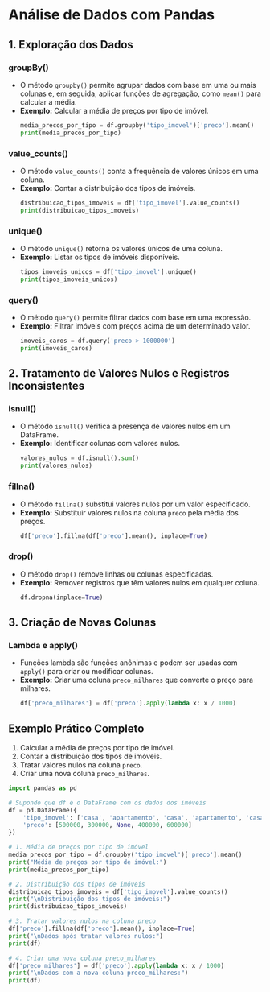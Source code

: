 # Análise de Dados com Pandas

## 1. Exploração dos Dados

### groupBy()
- O método `groupby()` permite agrupar dados com base em uma ou mais colunas e, em seguida, aplicar funções de agregação, como `mean()` para calcular a média.
- **Exemplo:** Calcular a média de preços por tipo de imóvel.
    ```python
    media_precos_por_tipo = df.groupby('tipo_imovel')['preco'].mean()
    print(media_precos_por_tipo)
    ```

### value_counts()
- O método `value_counts()` conta a frequência de valores únicos em uma coluna.
- **Exemplo:** Contar a distribuição dos tipos de imóveis.
    ```python
    distribuicao_tipos_imoveis = df['tipo_imovel'].value_counts()
    print(distribuicao_tipos_imoveis)
    ```

### unique()
- O método `unique()` retorna os valores únicos de uma coluna.
- **Exemplo:** Listar os tipos de imóveis disponíveis.
    ```python
    tipos_imoveis_unicos = df['tipo_imovel'].unique()
    print(tipos_imoveis_unicos)
    ```

### query()
- O método `query()` permite filtrar dados com base em uma expressão.
- **Exemplo:** Filtrar imóveis com preços acima de um determinado valor.
    ```python
    imoveis_caros = df.query('preco > 1000000')
    print(imoveis_caros)
    ```

## 2. Tratamento de Valores Nulos e Registros Inconsistentes

### isnull()
- O método `isnull()` verifica a presença de valores nulos em um DataFrame.
- **Exemplo:** Identificar colunas com valores nulos.
    ```python
    valores_nulos = df.isnull().sum()
    print(valores_nulos)
    ```

### fillna()
- O método `fillna()` substitui valores nulos por um valor especificado.
- **Exemplo:** Substituir valores nulos na coluna `preco` pela média dos preços.
    ```python
    df['preco'].fillna(df['preco'].mean(), inplace=True)
    ```

### drop()
- O método `drop()` remove linhas ou colunas especificadas.
- **Exemplo:** Remover registros que têm valores nulos em qualquer coluna.
    ```python
    df.dropna(inplace=True)
    ```

## 3. Criação de Novas Colunas

### Lambda e apply()
- Funções lambda são funções anônimas e podem ser usadas com `apply()` para criar ou modificar colunas.
- **Exemplo:** Criar uma coluna `preco_milhares` que converte o preço para milhares.
    ```python
    df['preco_milhares'] = df['preco'].apply(lambda x: x / 1000)
    ```

## Exemplo Prático Completo

1. Calcular a média de preços por tipo de imóvel.
2. Contar a distribuição dos tipos de imóveis.
3. Tratar valores nulos na coluna `preco`.
4. Criar uma nova coluna `preco_milhares`.

```python
import pandas as pd

# Supondo que df é o DataFrame com os dados dos imóveis
df = pd.DataFrame({
    'tipo_imovel': ['casa', 'apartamento', 'casa', 'apartamento', 'casa'],
    'preco': [500000, 300000, None, 400000, 600000]
})

# 1. Média de preços por tipo de imóvel
media_precos_por_tipo = df.groupby('tipo_imovel')['preco'].mean()
print("Média de preços por tipo de imóvel:")
print(media_precos_por_tipo)

# 2. Distribuição dos tipos de imóveis
distribuicao_tipos_imoveis = df['tipo_imovel'].value_counts()
print("\nDistribuição dos tipos de imóveis:")
print(distribuicao_tipos_imoveis)

# 3. Tratar valores nulos na coluna preco
df['preco'].fillna(df['preco'].mean(), inplace=True)
print("\nDados após tratar valores nulos:")
print(df)

# 4. Criar uma nova coluna preco_milhares
df['preco_milhares'] = df['preco'].apply(lambda x: x / 1000)
print("\nDados com a nova coluna preco_milhares:")
print(df)
